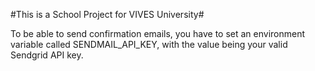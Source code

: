 #This is a School Project for VIVES University#

To be able to send confirmation emails, you have to set an environment variable called SENDMAIL_API_KEY,
 with the value being your valid Sendgrid API key.